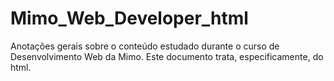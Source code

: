 # Mimo_Web_Developer_html
 Anotações gerais sobre o conteúdo estudado durante o curso de Desenvolvimento Web da Mimo.
 Este documento trata, especificamente, do html.
